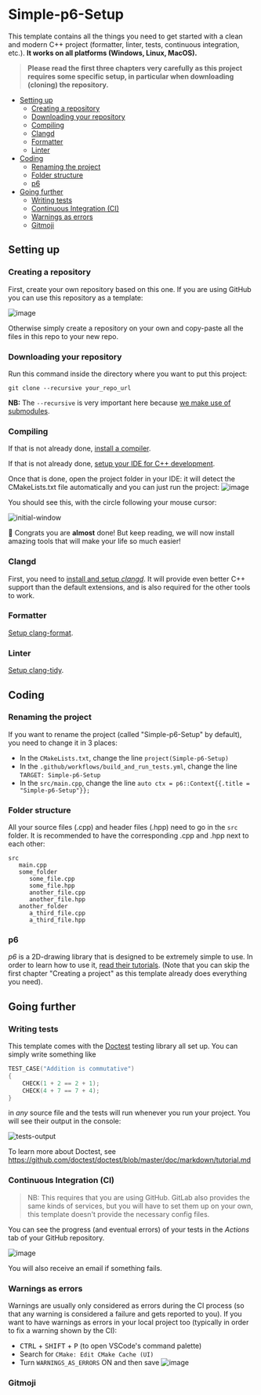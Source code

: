 # Simple-p6-Setup

This template contains all the things you need to get started with a clean and modern C++ project (formatter, linter, tests, continuous integration, etc.).
**It works on all platforms (Windows, Linux, MacOS).**

> **Please read the first three chapters very carefully as this project requires some specific setup, in particular when downloading (cloning) the repository.**

- [Setting up](#setting-up)
  - [Creating a repository](#creating-a-repository)
  - [Downloading your repository](#downloading-your-repository)
  - [Compiling](#compiling)
  - [Clangd](#clangd)
  - [Formatter](#formatter)
  - [Linter](#linter)
- [Coding](#coding)
  - [Renaming the project](#renaming-the-project)
  - [Folder structure](#folder-structure)
  - [p6](#p6)
- [Going further](#going-further)
  - [Writing tests](#writing-tests)
  - [Continuous Integration (CI)](#continuous-integration-ci)
  - [Warnings as errors](#warnings-as-errors)
  - [Gitmoji](#gitmoji)

## Setting up

### Creating a repository

First, create your own repository based on this one. If you are using GitHub you can use this repository as a template:

![image](https://user-images.githubusercontent.com/45451201/217287736-20058d69-f0ed-40ff-b4e5-cfd852e2ba82.png)

Otherwise simply create a repository on your own and copy-paste all the files in this repo to your new repo.

### Downloading your repository

Run this command inside the directory where you want to put this project:

```
git clone --recursive your_repo_url
```

**NB:** The `--recursive` is very important here because [we make use of submodules](https://julesfouchy.github.io/Learn--Clean-Code-With-Cpp/lessons/git-submodules/).

### Compiling

If that is not already done, [install a compiler](https://julesfouchy.github.io/Learn--Clean-Code-With-Cpp/lessons/install-a-compiler/).

If that is not already done, [setup your IDE for C++ development](https://julesfouchy.github.io/Learn--Clean-Code-With-Cpp/lessons/ide/).

Once that is done, open the project folder in your IDE: it will detect the CMakeLists.txt file automatically and you can just run the project:
![image](https://user-images.githubusercontent.com/45451201/217290500-bd09bc81-861f-4da9-b3c6-fef5e28a83f6.png)

You should see this, with the circle following your mouse cursor:

![initial-window](https://user-images.githubusercontent.com/45451201/217267551-9134512a-6462-4637-963e-d1e5e9519f29.png)

🎉 Congrats you are **almost** done! But keep reading, we will now install amazing tools that will make your life so much easier!

### Clangd

First, you need to [install and setup *clangd*](https://julesfouchy.github.io/Learn--Clean-Code-With-Cpp/lessons/clangd/). It will provide even better C++ support than the default extensions, and is also required for the other tools to work.

### Formatter

[Setup clang-format](https://julesfouchy.github.io/Learn--Clean-Code-With-Cpp/lessons/formatting-tool/).

### Linter

[Setup clang-tidy](https://julesfouchy.github.io/Learn--Clean-Code-With-Cpp/lessons/static-analysers/).

## Coding

### Renaming the project

If you want to rename the project (called "Simple-p6-Setup" by default), you need to change it in 3 places:
- In the `CMakeLists.txt`, change the line `project(Simple-p6-Setup)`
- In the `.github/workflows/build_and_run_tests.yml`, change the line `TARGET: Simple-p6-Setup`
- In the `src/main.cpp`, change the line `auto ctx = p6::Context{{.title = "Simple-p6-Setup"}};`

### Folder structure

All your source files (.cpp) and header files (.hpp) need to go in the `src` folder. It is recommended to have the corresponding .cpp and .hpp next to each other:

```
src
   main.cpp
   some_folder
      some_file.cpp
      some_file.hpp
      another_file.cpp
      another_file.hpp
   another_folder
      a_third_file.cpp
      a_third_file.hpp
```

### p6

*p6* is a 2D-drawing library that is designed to be extremely simple to use. In order to learn how to use it, [read their tutorials](https://julesfouchy.github.io/p6-docs/tutorials/the-context). (Note that you can skip the first chapter "Creating a project" as this template already does everything you need).

## Going further

### Writing tests

This template comes with the [Doctest](https://github.com/doctest/doctest) testing library all set up.
You can simply write something like

```cpp
TEST_CASE("Addition is commutative")
{
    CHECK(1 + 2 == 2 + 1);
    CHECK(4 + 7 == 7 + 4);
}
```

in *any* source file and the tests will run whenever you run your project. You will see their output in the console:

![tests-output](https://user-images.githubusercontent.com/45451201/217270153-73d865d0-dc25-4176-b5eb-af2e9afb507e.png)

To learn more about Doctest, see https://github.com/doctest/doctest/blob/master/doc/markdown/tutorial.md

### Continuous Integration (CI)

> NB: This requires that you are using GitHub. GitLab also provides the same kinds of services, but you will have to set them up on your own, this template doesn't provide the necessary config files.

You can see the progress (and eventual errors) of your tests in the *Actions* tab of your GitHub repository.

![image](https://user-images.githubusercontent.com/45451201/217274801-37bc38bd-055a-4a84-89b9-e2d56c798b2f.png)

You will also receive an email if something fails.

### Warnings as errors

Warnings are usually only considered as errors during the CI process (so that any warning is considered a failure and gets reported to you).
If you want to have warnings as errors in your local project too (typically in order to fix a warning shown by the CI):
 - <kbd>CTRL</kbd> + <kbd>SHIFT</kbd> + <kbd>P</kbd> (to open VSCode's command palette)
 - Search for `CMake: Edit CMake Cache (UI)`
 - Turn `WARNINGS_AS_ERRORS` ON and then save
![image](https://user-images.githubusercontent.com/45451201/217280969-48939e75-0bad-4a9f-bdf6-08e37649c4c6.png)

### Gitmoji